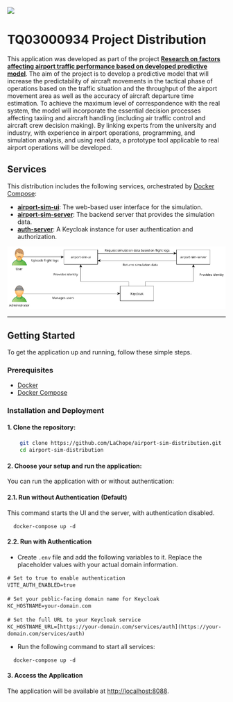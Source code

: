 <p>
    <img src="https://cdn.muni.cz/media/3232863/logo-tacr-starfos.png?mode=boxpad&center=0.5,0.5&rnd=132363578900000000&heightratio=0.5&width=270"/>
</p>

# TQ03000934 Project Distribution

This application was developed as part of the project [**Research on factors affecting airport traffic performance based on developed predictive model**](https://starfos.tacr.cz/en/projekty/TQ03000934?query=6qsaaac7ljwq). The aim of the project is to develop a predictive model that will increase the predictability of aircraft movements in the tactical phase of operations based on the traffic situation and the throughput of the airport movement area as well as the accuracy of aircraft departure time estimation. To achieve the maximum level of correspondence with the real system, the model will incorporate the essential decision processes affecting taxiing and aircraft handling (including air traffic control and aircraft crew decision making). By linking experts from the university and industry, with experience in airport operations, programming, and simulation analysis, and using real data, a prototype tool applicable to real airport operations will be developed.

## Services

This distribution includes the following services, orchestrated by [Docker Compose](https://docs.docker.com/compose/):

* [**airport-sim-ui**](https://github.com/LaChope/airport-sim-ui): The web-based user interface for the simulation.
* [**airport-sim-server**](https://github.com/LaChope/airport-sim-server/): The backend server that provides the simulation data.
* [**auth-server**](https://www.keycloak.org/): A Keycloak instance for user authentication and authorization.

<p align="center">
    <img src="https://raw.githubusercontent.com/LaChope/airport-sim-distribution/refs/heads/main/architecture.png"/>
</p>

---

## Getting Started

To get the application up and running, follow these simple steps.

### Prerequisites

* [Docker](https://www.docker.com/get-started)
* [Docker Compose](https://docs.docker.com/compose/install/)

### Installation and Deployment
#### 1. Clone the repository:
```sh
    git clone https://github.com/LaChope/airport-sim-distribution.git
    cd airport-sim-distribution
```
#### 2. Choose your setup and run the application:
You can run the application with or without authentication:


#### 2.1. Run without Authentication (Default)
This command starts the UI and the server, with authentication disabled.

```shell
  docker-compose up -d
```

#### 2.2. Run with Authentication

- Create `.env` file and add the following variables to it. Replace the placeholder values with your actual domain information.

```env
# Set to true to enable authentication
VITE_AUTH_ENABLED=true

# Set your public-facing domain name for Keycloak
KC_HOSTNAME=your-domain.com

# Set the full URL to your Keycloak service
KC_HOSTNAME_URL=[https://your-domain.com/services/auth](https://your-domain.com/services/auth)
```
    
- Run the following command to start all services:

```shell
  docker-compose up -d
```

#### 3. Access the Application

The application will be available at [http://localhost:8088](http://localhost:8088).

